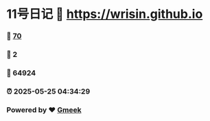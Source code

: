 # 11号日记 :link: https://wrisin.github.io 
### :page_facing_up: [70](https://wrisin.github.io/tag.html) 
### :speech_balloon: 2 
### :hibiscus: 64924 
### :alarm_clock: 2025-05-25 04:34:29 
### Powered by :heart: [Gmeek](https://github.com/Meekdai/Gmeek)
